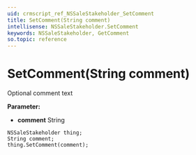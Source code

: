 ```yaml
---
uid: crmscript_ref_NSSaleStakeholder_SetComment
title: SetComment(String comment)
intellisense: NSSaleStakeholder.SetComment
keywords: NSSaleStakeholder, GetComment
so.topic: reference
---
```


# SetComment(String comment)

Optional comment text

**Parameter:** 
 - **comment** String

```crmscript
NSSaleStakeholder thing;
String comment;
thing.SetComment(comment);
```

